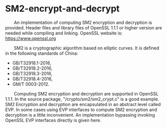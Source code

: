 # SM2-encrypt-and-decrypt
&ensp;&ensp;&ensp;&ensp;An implementation of computing SM2 encryption and decryption is provided. Header files and library files of OpenSSL 1.1.1 or higher version are needed while compiling and linking. OpenSSL website is: https://www.openssl.org
  
&ensp;&ensp;&ensp;&ensp;SM2 is a cryptographic algorithm based on elliptic curves. It is defined in the following standards of China:
- GB/T32918.1-2016,
- GB/T32918.2-2016,
- GB/T32918.3-2016,
- GB/T32918.4-2016,
- GM/T 0003-2012.  
  
&ensp;&ensp;&ensp;&ensp;Computing SM2 encryption and decryption are supported in OpenSSL 1.1.1. In the source package, "/crypto/sm2/sm2_crypt.c" is a good example. SM2 Encryption and decryption are encapsulated in an abstract level called EVP. In some cases using EVP interfaces to compute SM2 encryption and decryption is a little inconvenient. An implementation bypassing invoking OpenSSL EVP interfaces directly is given here.

